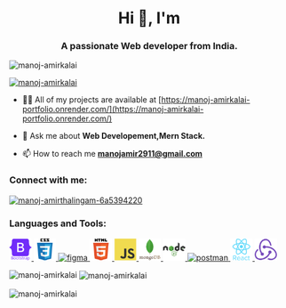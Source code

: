 <h1 align="center">Hi 👋, I'm <manoj_amirkalai/></h1>
<h3 align="center">A passionate Web developer from India.</h3>

<p align="left"> <img src="https://komarev.com/ghpvc/?username=manoj-amirkalai&label=Profile%20views&color=0e75b6&style=flat" alt="manoj-amirkalai" /> </p>

<p align="left"> <a href="https://github.com/ryo-ma/github-profile-trophy"><img src="https://github-profile-trophy.vercel.app/?username=manoj-amirkalai" alt="manoj-amirkalai" /></a> </p>


- 👨‍💻 All of my projects are available at [https://manoj-amirkalai-portfolio.onrender.com/](https://manoj-amirkalai-portfolio.onrender.com/)

- 💬 Ask me about **Web Developement,Mern Stack.**

- 📫 How to reach me **manojamir2911@gmail.com**

<h3 align="left">Connect with me:</h3>
<p align="left">
<a href="https://linkedin.com/in/manoj-amirthalingam-6a5394220" target="blank"><img align="center" src="https://raw.githubusercontent.com/rahuldkjain/github-profile-readme-generator/master/src/images/icons/Social/linked-in-alt.svg" alt="manoj-amirthalingam-6a5394220" height="30" width="40" /></a>
</p>

<h3 align="left">Languages and Tools:</h3>
<p align="left"> <a href="https://getbootstrap.com" target="_blank" rel="noreferrer"> <img src="https://raw.githubusercontent.com/devicons/devicon/master/icons/bootstrap/bootstrap-plain-wordmark.svg" alt="bootstrap" width="40" height="40"/> </a> <a href="https://www.w3schools.com/css/" target="_blank" rel="noreferrer"> <img src="https://raw.githubusercontent.com/devicons/devicon/master/icons/css3/css3-original-wordmark.svg" alt="css3" width="40" height="40"/> </a> <a href="https://www.figma.com/" target="_blank" rel="noreferrer"> <img src="https://www.vectorlogo.zone/logos/figma/figma-icon.svg" alt="figma" width="40" height="40"/> </a> <a href="https://www.w3.org/html/" target="_blank" rel="noreferrer"> <img src="https://raw.githubusercontent.com/devicons/devicon/master/icons/html5/html5-original-wordmark.svg" alt="html5" width="40" height="40"/> </a> <a href="https://developer.mozilla.org/en-US/docs/Web/JavaScript" target="_blank" rel="noreferrer"> <img src="https://raw.githubusercontent.com/devicons/devicon/master/icons/javascript/javascript-original.svg" alt="javascript" width="40" height="40"/> </a> <a href="https://www.mongodb.com/" target="_blank" rel="noreferrer"> <img src="https://raw.githubusercontent.com/devicons/devicon/master/icons/mongodb/mongodb-original-wordmark.svg" alt="mongodb" width="40" height="40"/> </a> <a href="https://nodejs.org" target="_blank" rel="noreferrer"> <img src="https://raw.githubusercontent.com/devicons/devicon/master/icons/nodejs/nodejs-original-wordmark.svg" alt="nodejs" width="40" height="40"/> </a> <a href="https://postman.com" target="_blank" rel="noreferrer"> <img src="https://www.vectorlogo.zone/logos/getpostman/getpostman-icon.svg" alt="postman" width="40" height="40"/> </a> <a href="https://reactjs.org/" target="_blank" rel="noreferrer"> <img src="https://raw.githubusercontent.com/devicons/devicon/master/icons/react/react-original-wordmark.svg" alt="react" width="40" height="40"/> </a> <a href="https://redux.js.org" target="_blank" rel="noreferrer"> <img src="https://raw.githubusercontent.com/devicons/devicon/master/icons/redux/redux-original.svg" alt="redux" width="40" height="40"/> </a> </p>

<p><img align="left" src="https://github-readme-stats.vercel.app/api/top-langs?username=manoj-amirkalai&show_icons=true&locale=en&layout=compact" alt="manoj-amirkalai" /></p>

<p>&nbsp;<img align="center" src="https://github-readme-stats.vercel.app/api?username=manoj-amirkalai&show_icons=true&locale=en" alt="manoj-amirkalai" /></p>

<p><img align="center" src="https://github-readme-streak-stats.herokuapp.com/?user=manoj-amirkalai&" alt="manoj-amirkalai" /></p>
